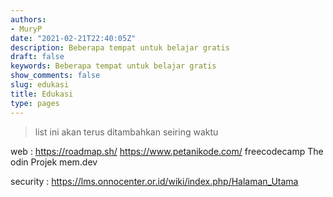 ```yaml
---
authors:
- MuryP
date: "2021-02-21T22:40:05Z"
description: Beberapa tempat untuk belajar gratis
draft: false
keywords: Beberapa tempat untuk belajar gratis
show_comments: false
slug: edukasi
title: Edukasi
type: pages
---
```

 
> list ini akan terus ditambahkan seiring waktu

web :
https://roadmap.sh/
https://www.petanikode.com/
freecodecamp
The odin Projek
mem.dev

security :
https://lms.onnocenter.or.id/wiki/index.php/Halaman_Utama 
